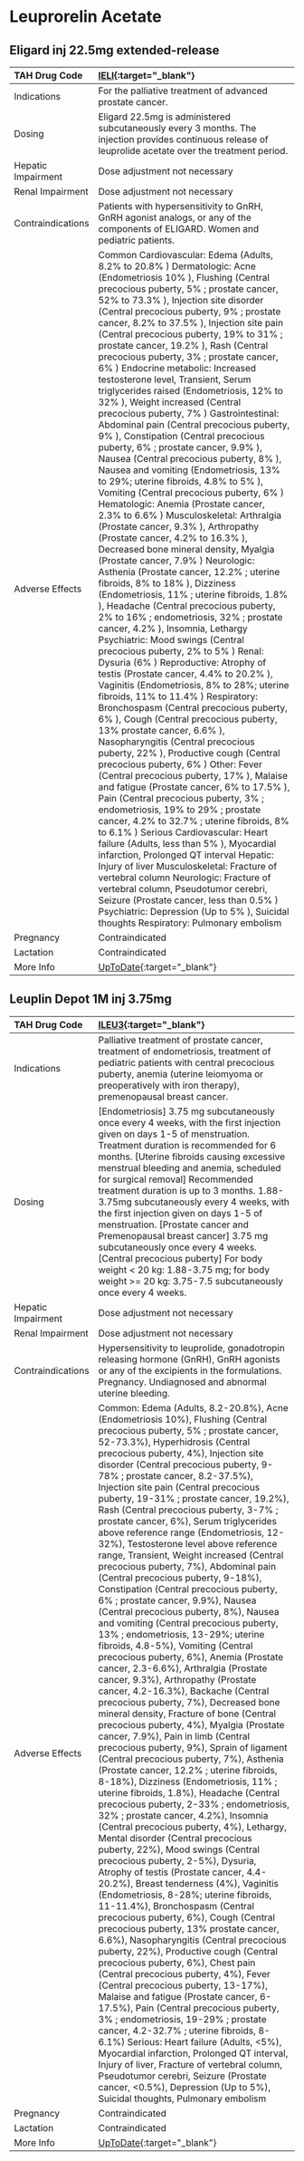 # Leuprorelin Acetate

## Eligard inj 22.5mg extended-release

| TAH Drug Code      | [IELI](https://www.tahsda.org.tw/drugs/hissearch.php?drug_code=IELI){:target="_blank"}                                                                                                                                                                                                                                                                                                                                                                                                                                                                                                                                                                                                                                                                                                                                                                                                                                                                                                                                                                                                                                                                                                                                                                                                                                                                                                                                                                                                                                                                                                                                                                                                                                                                                                                                                                                                                                                                                                                                                                                                                                                                                                                                                                                                                                                                                                                                                                                                                       |
|:-------------------|:-------------------------------------------------------------------------------------------------------------------------------------------------------------------------------------------------------------------------------------------------------------------------------------------------------------------------------------------------------------------------------------------------------------------------------------------------------------------------------------------------------------------------------------------------------------------------------------------------------------------------------------------------------------------------------------------------------------------------------------------------------------------------------------------------------------------------------------------------------------------------------------------------------------------------------------------------------------------------------------------------------------------------------------------------------------------------------------------------------------------------------------------------------------------------------------------------------------------------------------------------------------------------------------------------------------------------------------------------------------------------------------------------------------------------------------------------------------------------------------------------------------------------------------------------------------------------------------------------------------------------------------------------------------------------------------------------------------------------------------------------------------------------------------------------------------------------------------------------------------------------------------------------------------------------------------------------------------------------------------------------------------------------------------------------------------------------------------------------------------------------------------------------------------------------------------------------------------------------------------------------------------------------------------------------------------------------------------------------------------------------------------------------------------------------------------------------------------------------------------------------------------|
| Indications        | For the palliative treatment of advanced prostate cancer.                                                                                                                                                                                                                                                                                                                                                                                                                                                                                                                                                                                                                                                                                                                                                                                                                                                                                                                                                                                                                                                                                                                                                                                                                                                                                                                                                                                                                                                                                                                                                                                                                                                                                                                                                                                                                                                                                                                                                                                                                                                                                                                                                                                                                                                                                                                                                                                                                                                    |
| Dosing             | Eligard 22.5mg is administered subcutaneously every 3 months. The injection provides continuous release of leuprolide acetate over the treatment period.                                                                                                                                                                                                                                                                                                                                                                                                                                                                                                                                                                                                                                                                                                                                                                                                                                                                                                                                                                                                                                                                                                                                                                                                                                                                                                                                                                                                                                                                                                                                                                                                                                                                                                                                                                                                                                                                                                                                                                                                                                                                                                                                                                                                                                                                                                                                                     |
| Hepatic Impairment | Dose adjustment not necessary                                                                                                                                                                                                                                                                                                                                                                                                                                                                                                                                                                                                                                                                                                                                                                                                                                                                                                                                                                                                                                                                                                                                                                                                                                                                                                                                                                                                                                                                                                                                                                                                                                                                                                                                                                                                                                                                                                                                                                                                                                                                                                                                                                                                                                                                                                                                                                                                                                                                                |
| Renal Impairment   | Dose adjustment not necessary                                                                                                                                                                                                                                                                                                                                                                                                                                                                                                                                                                                                                                                                                                                                                                                                                                                                                                                                                                                                                                                                                                                                                                                                                                                                                                                                                                                                                                                                                                                                                                                                                                                                                                                                                                                                                                                                                                                                                                                                                                                                                                                                                                                                                                                                                                                                                                                                                                                                                |
| Contraindications  | Patients with hypersensitivity to GnRH, GnRH agonist analogs, or any of the components of ELIGARD. Women and pediatric patients.                                                                                                                                                                                                                                                                                                                                                                                                                                                                                                                                                                                                                                                                                                                                                                                                                                                                                                                                                                                                                                                                                                                                                                                                                                                                                                                                                                                                                                                                                                                                                                                                                                                                                                                                                                                                                                                                                                                                                                                                                                                                                                                                                                                                                                                                                                                                                                             |
| Adverse Effects    | Common Cardiovascular: Edema (Adults, 8.2% to 20.8% ) Dermatologic: Acne (Endometriosis 10% ), Flushing (Central precocious puberty, 5% ; prostate cancer, 52% to 73.3% ), Injection site disorder (Central precocious puberty, 9% ; prostate cancer, 8.2% to 37.5% ), Injection site pain (Central precocious puberty, 19% to 31% ; prostate cancer, 19.2% ), Rash (Central precocious puberty, 3% ; prostate cancer, 6% ) Endocrine metabolic: Increased testosterone level, Transient, Serum triglycerides raised (Endometriosis, 12% to 32% ), Weight increased (Central precocious puberty, 7% ) Gastrointestinal: Abdominal pain (Central precocious puberty, 9% ), Constipation (Central precocious puberty, 6% ; prostate cancer, 9.9% ), Nausea (Central precocious puberty, 8% ), Nausea and vomiting (Endometriosis, 13% to 29%; uterine fibroids, 4.8% to 5% ), Vomiting (Central precocious puberty, 6% ) Hematologic: Anemia (Prostate cancer, 2.3% to 6.6% ) Musculoskeletal: Arthralgia (Prostate cancer, 9.3% ), Arthropathy (Prostate cancer, 4.2% to 16.3% ), Decreased bone mineral density, Myalgia (Prostate cancer, 7.9% ) Neurologic: Asthenia (Prostate cancer, 12.2% ; uterine fibroids, 8% to 18% ), Dizziness (Endometriosis, 11% ; uterine fibroids, 1.8% ), Headache (Central precocious puberty, 2% to 16% ; endometriosis, 32% ; prostate cancer, 4.2% ), Insomnia, Lethargy Psychiatric: Mood swings (Central precocious puberty, 2% to 5% ) Renal: Dysuria (6% ) Reproductive: Atrophy of testis (Prostate cancer, 4.4% to 20.2% ), Vaginitis (Endometriosis, 8% to 28%; uterine fibroids, 11% to 11.4% ) Respiratory: Bronchospasm (Central precocious puberty, 6% ), Cough (Central precocious puberty, 13% prostate cancer, 6.6% ), Nasopharyngitis (Central precocious puberty, 22% ), Productive cough (Central precocious puberty, 6% ) Other: Fever (Central precocious puberty, 17% ), Malaise and fatigue (Prostate cancer, 6% to 17.5% ), Pain (Central precocious puberty, 3% ; endometriosis, 19% to 29% ; prostate cancer, 4.2% to 32.7% ; uterine fibroids, 8% to 6.1% ) Serious Cardiovascular: Heart failure (Adults, less than 5% ), Myocardial infarction, Prolonged QT interval Hepatic: Injury of liver Musculoskeletal: Fracture of vertebral column Neurologic: Fracture of vertebral column, Pseudotumor cerebri, Seizure (Prostate cancer, less than 0.5% ) Psychiatric: Depression (Up to 5% ), Suicidal thoughts Respiratory: Pulmonary embolism |
| Pregnancy          | Contraindicated                                                                                                                                                                                                                                                                                                                                                                                                                                                                                                                                                                                                                                                                                                                                                                                                                                                                                                                                                                                                                                                                                                                                                                                                                                                                                                                                                                                                                                                                                                                                                                                                                                                                                                                                                                                                                                                                                                                                                                                                                                                                                                                                                                                                                                                                                                                                                                                                                                                                                              |
| Lactation          | Contraindicated                                                                                                                                                                                                                                                                                                                                                                                                                                                                                                                                                                                                                                                                                                                                                                                                                                                                                                                                                                                                                                                                                                                                                                                                                                                                                                                                                                                                                                                                                                                                                                                                                                                                                                                                                                                                                                                                                                                                                                                                                                                                                                                                                                                                                                                                                                                                                                                                                                                                                              |
| More Info          | [UpToDate](https://www.uptodate.com/contents/leuprolide-drug-information){:target="_blank"}                                                                                                                                                                                                                                                                                                                                                                                                                                                                                                                                                                                                                                                                                                                                                                                                                                                                                                                                                                                                                                                                                                                                                                                                                                                                                                                                                                                                                                                                                                                                                                                                                                                                                                                                                                                                                                                                                                                                                                                                                                                                                                                                                                                                                                                                                                                                                                                                                  |

## Leuplin Depot 1M inj 3.75mg

| TAH Drug Code      | [ILEU3](https://www.tahsda.org.tw/drugs/hissearch.php?drug_code=ILEU3){:target="_blank"}                                                                                                                                                                                                                                                                                                                                                                                                                                                                                                                                                                                                                                                                                                                                                                                                                                                                                                                                                                                                                                                                                                                                                                                                                                                                                                                                                                                                                                                                                                                                                                                                                                                                                                                                                                                                                                                                                                                                                                                                                                                                                                                                                                                                                                                                                                                                                                                                                                                                                                  |
|:-------------------|:------------------------------------------------------------------------------------------------------------------------------------------------------------------------------------------------------------------------------------------------------------------------------------------------------------------------------------------------------------------------------------------------------------------------------------------------------------------------------------------------------------------------------------------------------------------------------------------------------------------------------------------------------------------------------------------------------------------------------------------------------------------------------------------------------------------------------------------------------------------------------------------------------------------------------------------------------------------------------------------------------------------------------------------------------------------------------------------------------------------------------------------------------------------------------------------------------------------------------------------------------------------------------------------------------------------------------------------------------------------------------------------------------------------------------------------------------------------------------------------------------------------------------------------------------------------------------------------------------------------------------------------------------------------------------------------------------------------------------------------------------------------------------------------------------------------------------------------------------------------------------------------------------------------------------------------------------------------------------------------------------------------------------------------------------------------------------------------------------------------------------------------------------------------------------------------------------------------------------------------------------------------------------------------------------------------------------------------------------------------------------------------------------------------------------------------------------------------------------------------------------------------------------------------------------------------------------------------|
| Indications        | Palliative treatment of prostate cancer, treatment of endometriosis, treatment of pediatric patients with central precocious puberty, anemia (uterine leiomyoma or preoperatively with iron therapy), premenopausal breast cancer.                                                                                                                                                                                                                                                                                                                                                                                                                                                                                                                                                                                                                                                                                                                                                                                                                                                                                                                                                                                                                                                                                                                                                                                                                                                                                                                                                                                                                                                                                                                                                                                                                                                                                                                                                                                                                                                                                                                                                                                                                                                                                                                                                                                                                                                                                                                                                        |
| Dosing             | [Endometriosis] 3.75 mg subcutaneously once every 4 weeks, with the first injection given on days 1-5 of menstruation. Treatment duration is recommended for 6 months. [Uterine fibroids causing excessive menstrual bleeding and anemia, scheduled for surgical removal] Recommended treatment duration is up to 3 months. 1.88-3.75mg subcutaneously every 4 weeks, with the first injection given on days 1-5 of menstruation. [Prostate cancer and Premenopausal breast cancer] 3.75 mg subcutaneously once every 4 weeks. [Central precocious puberty] For body weight < 20 kg: 1.88-3.75 mg; for body weight >= 20 kg: 3.75-7.5 subcutaneously once every 4 weeks.                                                                                                                                                                                                                                                                                                                                                                                                                                                                                                                                                                                                                                                                                                                                                                                                                                                                                                                                                                                                                                                                                                                                                                                                                                                                                                                                                                                                                                                                                                                                                                                                                                                                                                                                                                                                                                                                                                                  |
| Hepatic Impairment | Dose adjustment not necessary                                                                                                                                                                                                                                                                                                                                                                                                                                                                                                                                                                                                                                                                                                                                                                                                                                                                                                                                                                                                                                                                                                                                                                                                                                                                                                                                                                                                                                                                                                                                                                                                                                                                                                                                                                                                                                                                                                                                                                                                                                                                                                                                                                                                                                                                                                                                                                                                                                                                                                                                                             |
| Renal Impairment   | Dose adjustment not necessary                                                                                                                                                                                                                                                                                                                                                                                                                                                                                                                                                                                                                                                                                                                                                                                                                                                                                                                                                                                                                                                                                                                                                                                                                                                                                                                                                                                                                                                                                                                                                                                                                                                                                                                                                                                                                                                                                                                                                                                                                                                                                                                                                                                                                                                                                                                                                                                                                                                                                                                                                             |
| Contraindications  | Hypersensitivity to leuprolide, gonadotropin releasing hormone (GnRH), GnRH agonists or any of the excipients in the formulations. Pregnancy. Undiagnosed and abnormal uterine bleeding.                                                                                                                                                                                                                                                                                                                                                                                                                                                                                                                                                                                                                                                                                                                                                                                                                                                                                                                                                                                                                                                                                                                                                                                                                                                                                                                                                                                                                                                                                                                                                                                                                                                                                                                                                                                                                                                                                                                                                                                                                                                                                                                                                                                                                                                                                                                                                                                                  |
| Adverse Effects    | Common: Edema (Adults, 8.2-20.8%), Acne (Endometriosis 10%), Flushing (Central precocious puberty, 5% ; prostate cancer, 52-73.3%), Hyperhidrosis (Central precocious puberty, 4%), Injection site disorder (Central precocious puberty, 9-78% ; prostate cancer, 8.2-37.5%), Injection site pain (Central precocious puberty, 19-31% ; prostate cancer, 19.2%), Rash (Central precocious puberty, 3-7% ; prostate cancer, 6%), Serum triglycerides above reference range (Endometriosis, 12-32%), Testosterone level above reference range, Transient, Weight increased (Central precocious puberty, 7%), Abdominal pain (Central precocious puberty, 9-18%), Constipation (Central precocious puberty, 6% ; prostate cancer, 9.9%), Nausea (Central precocious puberty, 8%), Nausea and vomiting (Central precocious puberty, 13% ; endometriosis, 13-29%; uterine fibroids, 4.8-5%), Vomiting (Central precocious puberty, 6%), Anemia (Prostate cancer, 2.3-6.6%), Arthralgia (Prostate cancer, 9.3%), Arthropathy (Prostate cancer, 4.2-16.3%), Backache (Central precocious puberty, 7%), Decreased bone mineral density, Fracture of bone (Central precocious puberty, 4%), Myalgia (Prostate cancer, 7.9%), Pain in limb (Central precocious puberty, 9%), Sprain of ligament (Central precocious puberty, 7%), Asthenia (Prostate cancer, 12.2% ; uterine fibroids, 8-18%), Dizziness (Endometriosis, 11% ; uterine fibroids, 1.8%), Headache (Central precocious puberty, 2-33% ; endometriosis, 32% ; prostate cancer, 4.2%), Insomnia (Central precocious puberty, 4%), Lethargy, Mental disorder (Central precocious puberty, 22%), Mood swings (Central precocious puberty, 2-5%), Dysuria, Atrophy of testis (Prostate cancer, 4.4-20.2%), Breast tenderness (4%), Vaginitis (Endometriosis, 8-28%; uterine fibroids, 11-11.4%), Bronchospasm (Central precocious puberty, 6%), Cough (Central precocious puberty, 13% prostate cancer, 6.6%), Nasopharyngitis (Central precocious puberty, 22%), Productive cough (Central precocious puberty, 6%), Chest pain (Central precocious puberty, 4%), Fever (Central precocious puberty, 13-17%), Malaise and fatigue (Prostate cancer, 6-17.5%), Pain (Central precocious puberty, 3% ; endometriosis, 19-29% ; prostate cancer, 4.2-32.7% ; uterine fibroids, 8-6.1%) Serious: Heart failure (Adults, <5%), Myocardial infarction, Prolonged QT interval, Injury of liver, Fracture of vertebral column, Pseudotumor cerebri, Seizure (Prostate cancer, <0.5%), Depression (Up to 5%), Suicidal thoughts, Pulmonary embolism |
| Pregnancy          | Contraindicated                                                                                                                                                                                                                                                                                                                                                                                                                                                                                                                                                                                                                                                                                                                                                                                                                                                                                                                                                                                                                                                                                                                                                                                                                                                                                                                                                                                                                                                                                                                                                                                                                                                                                                                                                                                                                                                                                                                                                                                                                                                                                                                                                                                                                                                                                                                                                                                                                                                                                                                                                                           |
| Lactation          | Contraindicated                                                                                                                                                                                                                                                                                                                                                                                                                                                                                                                                                                                                                                                                                                                                                                                                                                                                                                                                                                                                                                                                                                                                                                                                                                                                                                                                                                                                                                                                                                                                                                                                                                                                                                                                                                                                                                                                                                                                                                                                                                                                                                                                                                                                                                                                                                                                                                                                                                                                                                                                                                           |
| More Info          | [UpToDate](https://www.uptodate.com/contents/leuprolide-drug-information){:target="_blank"}                                                                                                                                                                                                                                                                                                                                                                                                                                                                                                                                                                                                                                                                                                                                                                                                                                                                                                                                                                                                                                                                                                                                                                                                                                                                                                                                                                                                                                                                                                                                                                                                                                                                                                                                                                                                                                                                                                                                                                                                                                                                                                                                                                                                                                                                                                                                                                                                                                                                                               |

